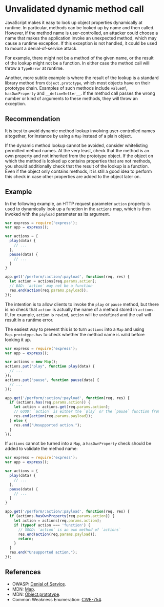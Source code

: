 # Unvalidated dynamic method call
JavaScript makes it easy to look up object properties dynamically at runtime. In particular, methods can be looked up by name and then called. However, if the method name is user-controlled, an attacker could choose a name that makes the application invoke an unexpected method, which may cause a runtime exception. If this exception is not handled, it could be used to mount a denial-of-service attack.

For example, there might not be a method of the given name, or the result of the lookup might not be a function. In either case the method call will throw a `TypeError` at runtime.

Another, more subtle example is where the result of the lookup is a standard library method from `Object.prototype`, which most objects have on their prototype chain. Examples of such methods include `valueOf`, `hasOwnProperty` and `__defineSetter__`. If the method call passes the wrong number or kind of arguments to these methods, they will throw an exception.


## Recommendation
It is best to avoid dynamic method lookup involving user-controlled names altogether, for instance by using a `Map` instead of a plain object.

If the dynamic method lookup cannot be avoided, consider whitelisting permitted method names. At the very least, check that the method is an own property and not inherited from the prototype object. If the object on which the method is looked up contains properties that are not methods, you should additionally check that the result of the lookup is a function. Even if the object only contains methods, it is still a good idea to perform this check in case other properties are added to the object later on.


## Example
In the following example, an HTTP request parameter `action` property is used to dynamically look up a function in the `actions` map, which is then invoked with the `payload` parameter as its argument.


```javascript
var express = require('express');
var app = express();

var actions = {
  play(data) {
    // ...
  },
  pause(data) {
    // ...
  }
}

app.get('/perform/:action/:payload', function(req, res) {
  let action = actions[req.params.action];
  // BAD: `action` may not be a function
  res.end(action(req.params.payload));
});

```
The intention is to allow clients to invoke the `play` or `pause` method, but there is no check that `action` is actually the name of a method stored in `actions`. If, for example, `action` is `rewind`, `action` will be `undefined` and the call will result in a runtime error.

The easiest way to prevent this is to turn `actions` into a `Map` and using `Map.prototype.has` to check whether the method name is valid before looking it up.


```javascript
var express = require('express');
var app = express();

var actions = new Map();
actions.put("play", function play(data) {
  // ...
});
actions.put("pause", function pause(data) {
  // ...
});

app.get('/perform/:action/:payload', function(req, res) {
  if (actions.has(req.params.action)) {
    let action = actions.get(req.params.action);
    // GOOD: `action` is either the `play` or the `pause` function from above
    res.end(action(req.params.payload));
  } else {
    res.end("Unsupported action.");
  }
});

```
If `actions` cannot be turned into a `Map`, a `hasOwnProperty` check should be added to validate the method name:


```javascript
var express = require('express');
var app = express();

var actions = {
  play(data) {
    // ...
  },
  pause(data) {
    // ...
  }
}

app.get('/perform/:action/:payload', function(req, res) {
  if (actions.hasOwnProperty(req.params.action)) {
    let action = actions[req.params.action];
    if (typeof action === 'function') {
      // GOOD: `action` is an own method of `actions`
      res.end(action(req.params.payload));
      return;
    }
  }
  res.end("Unsupported action.");
});

```

## References
* OWASP: [Denial of Service](https://www.owasp.org/index.php/Denial_of_Service).
* MDN: [Map](https://developer.mozilla.org/en-US/docs/Web/JavaScript/Reference/Global_Objects/Map).
* MDN: [Object.prototype](https://developer.mozilla.org/en-US/docs/Web/JavaScript/Reference/Global_Objects/Object/prototype).
* Common Weakness Enumeration: [CWE-754](https://cwe.mitre.org/data/definitions/754.html).
